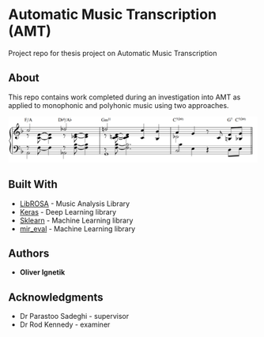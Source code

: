 # Automatic Music Transcription (AMT)

Project repo for thesis project on Automatic Music Transcription

## About

This repo contains work completed during an investigation into AMT
as applied to monophonic and polyhonic music using two approaches.

![AMT process](./latex-report/u5012063_Oliver_Ignetik_Thesis_ENGN4200/pic/ch-Review/time-sig.png)

## Built With

- [LibROSA](https://librosa.github.io/librosa/) - Music Analysis Library
- [Keras](https://keras.io/) - Deep Learning library
- [Sklearn](https://scikit-learn.org/) - Machine Learning library
- [mir_eval](https://pypi.org/project/mir_eval/) - Machine Learning library

## Authors

- **Oliver Ignetik**

## Acknowledgments

- Dr Parastoo Sadeghi - supervisor
- Dr Rod Kennedy - examiner
